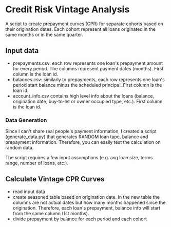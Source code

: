 # Credit Risk Vintage Analysis

A script to create prepayment curves (CPR) for separate cohorts based on their origination dates. Each cohort represent 
all loans originated in the same months or in the same quarter.

## Input data
- prepayments.csv: each row represents one loan's prepayment amount for every period. The columns represent payment
  dates (months). First column is the loan id.
- balances.csv: similarly to prepayments, each row represents one loan's period start balance minus the scheduled 
  principal. First column is the loan id.
- account_info.csv contains high level info about the loans (balance, origination date, buy-to-let or owner occupied 
  type, etc.). First column is the loan id.  
  
### Data Generation 

Since I can't share real people's payment information, I created a script (generate_data.py) that generates RANDOM 
loan tape, balance and prepayment information. Therefore, you can easily test the calculation on random data. 

The script requires a few input assumptions (e.g. avg loan size, terms range, number of loans, etc.).

## Calculate Vintage CPR Curves

- read input data
- create seasoned table based on origination date. In the new table the columns are not actual dates but how many months
  happened since the origination. Therefore, each loan's prepayment, balance info will start from the same column (1st 
  months).
- divide prepayment by balance for each period and each cohort
